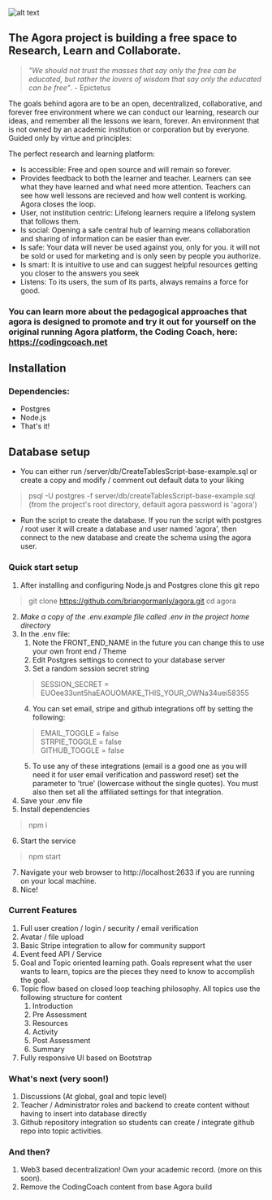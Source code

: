 ![alt text](https://github.com/briangormanly/agora/blob/main/client/agora/public/assets/img/logos/agora-logo-bwn-1200.png?raw=true)
## The Agora project is building a free space to Research, Learn and Collaborate.

> *"We should not trust the masses that say only the free can be educated, but rather the lovers of wisdom that say only the educated can be free"*. - Epictetus

The goals behind agora are to be an open, decentralized, collaborative, and forever free environment where we can conduct our learning, research our ideas, and remember all the lessons we learn, forever. An environment that is not owned by an academic institution or corporation but by everyone. Guided only by virtue and principles:  

The perfect research and learning platform:
- Is accessible: Free and open source and will remain so forever.
- Provides feedback to both the learner and teacher. Learners can see what they have learned and what need more attention.  Teachers can see how well lessons are recieved and how well content is working. Agora closes the loop.
- User, not institution centric: Lifelong learners require a lifelong system that follows them.
- Is social: Opening a safe central hub of learning means collaboration and sharing of
information can be easier than ever.
- Is safe: Your data will never be used against you, only for you. it will not be sold or used
for marketing and is only seen by people you authorize.
- Is smart: It is intuitive to use and can suggest helpful resources getting you closer to the
answers you seek
- Listens: To its users, the sum of its parts, always remains a force for good.

### You can learn more about the pedagogical approaches that agora is designed to promote and try it out for yourself on the original running Agora platform, the Coding Coach, here: https://codingcoach.net  

## Installation  

### Dependencies:
 * Postgres 
 * Node.js
 * That's it!

## Database setup
* You can either run /server/db/CreateTablesScript-base-example.sql or create a copy and modify / comment out default data to your liking
>  psql -U postgres -f server/db/createTablesScript-base-example.sql (from the project's root directory, default agora password is 'agora')
* Run the script to create the database.  If you run the script with postgres / root user it will create a database and user named 'agora', then connect to the new database and create the schema using the agora user.

### Quick start setup
1. After installing and configuring Node.js and Postgres clone this git repo
> git clone https://github.com/briangormanly/agora.git
> cd agora
2. *Make a copy of the .env.example file called .env in the project home directory* 
3. In the .env file: 
    1. Note the FRONT_END_NAME in the future you can change this to use your own front end / Theme 
    2. Edit Postgres settings to connect to your database server
    3. Set a random session secret string 
    > SESSION_SECRET = EUOee33unt5haEAOUOMAKE_THIS_YOUR_OWNa34uei58355
    4. You can set email, stripe and github integrations off by setting the following:
    > EMAIL_TOGGLE = false  
    > STRPIE_TOGGLE = false  
    > GITHUB_TOGGLE = false  
    5. To use any of these integrations (email is a good one as you will need it for user email verification and password reset) set the parameter to 'true' (lowercase without the single quotes). You must also then set all the affiliated settings for that integration.
4. Save your .env file
5. Install dependencies 
> npm i
6. Start the service
> npm start
7. Navigate your web browser to http://localhost:2633 if you are running on your local machine.
8. Nice!


### Current Features
1. Full user creation / login / security / email verification
2. Avatar / file upload
3. Basic Stripe integration to allow for community support
4. Event feed API / Service 
5. Goal and Topic oriented learning path. Goals represent what the user wants to learn, topics are the pieces they need to know to accomplish the goal.
6. Topic flow based on closed loop teaching philosophy. All topics use the following structure for content
    1. Introduction
    2. Pre Assessment
    3. Resources
    4. Activity        
    5. Post Assessment 
    6. Summary         
7. Fully responsive UI based on Bootstrap


### What's next (very soon!)
1. Discussions (At global, goal and topic level)
2. Teacher / Administrator roles and backend to create content without having to insert into database directly
3. Github repository integration so students can create / integrate github repo into topic activities.

### And then?
1. Web3 based decentralization! Own your academic record. (more on this soon).
2. Remove the CodingCoach content from base Agora build
